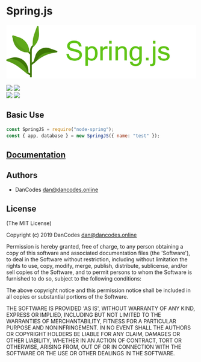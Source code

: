 # Spring.js

![](.gitbook/assets/banner%20%282%29.png)

![](https://circleci.com/gh/dan-online/spring.js.svg?style=svg&circle-token=f474a522a9749f7c41056ba4c2f1044cc3f65bf3) ![](https://img.shields.io/badge/dependencies-up%20to%20date-lime.svg)  
![](https://api.codacy.com/project/badge/Grade/d6edf679d05f4da183d94b9ffcfc5dff) ![](https://img.shields.io/badge/Created%20by-DanCodes-1abc9c.svg)

## Basic Use

```javascript
const SpringJS = require("node-spring");
const { app, database } = new SpringJS({ name: "test" });
```

## [Documentation](https://spring-js.gitbook.io)

## Authors

- DanCodes <dan@dancodes.online>

## License

\(The MIT License\)

Copyright \(c\) 2019 DanCodes [dan@dancodes.online](mailto:dan@dancodes.online)

Permission is hereby granted, free of charge, to any person obtaining a copy of this software and associated documentation files \(the 'Software'\), to deal in the Software without restriction, including without limitation the rights to use, copy, modify, merge, publish, distribute, sublicense, and/or sell copies of the Software, and to permit persons to whom the Software is furnished to do so, subject to the following conditions:

The above copyright notice and this permission notice shall be included in all copies or substantial portions of the Software.

THE SOFTWARE IS PROVIDED 'AS IS', WITHOUT WARRANTY OF ANY KIND, EXPRESS OR IMPLIED, INCLUDING BUT NOT LIMITED TO THE WARRANTIES OF MERCHANTABILITY, FITNESS FOR A PARTICULAR PURPOSE AND NONINFRINGEMENT. IN NO EVENT SHALL THE AUTHORS OR COPYRIGHT HOLDERS BE LIABLE FOR ANY CLAIM, DAMAGES OR OTHER LIABILITY, WHETHER IN AN ACTION OF CONTRACT, TORT OR OTHERWISE, ARISING FROM, OUT OF OR IN CONNECTION WITH THE SOFTWARE OR THE USE OR OTHER DEALINGS IN THE SOFTWARE.
